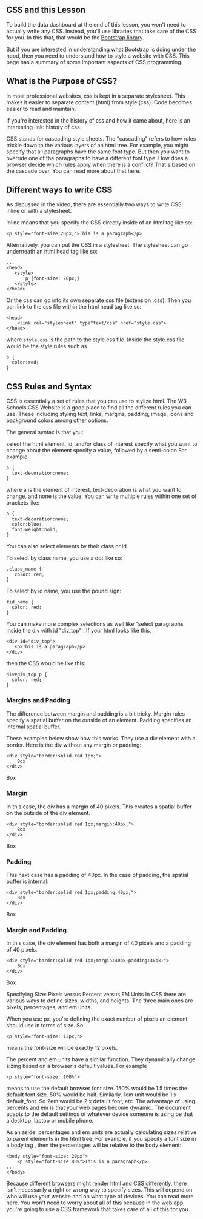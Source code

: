 ## CSS and this Lesson
To build the data dashboard at the end of this lesson, you won't need to actually write any CSS. 
Instead, you'll use libraries that take care of the CSS for you. In this that, that would be the [Bootstrap library](https://getbootstrap.com/).

But if you are interested in understanding what Bootstrap is doing under the hood, then you need to understand how to style a website with CSS. 
This page has a summary of some important aspects of CSS programming.

## What is the Purpose of CSS?
In most professional websites, css is kept in a separate stylesheet. This makes it easier to separate content (html) from style (css). 
Code becomes easier to read and maintain.

If you're interested in the history of css and how it came about, here is an interesting link: history of css.

CSS stands for cascading style sheets. The "cascading" refers to how rules trickle down to the various layers of an html tree. 
For example, you might specify that all paragraphs have the same font type. But then you want to override one of the paragraphs to have a different font type. How does a browser decide which rules apply when there is a conflict? That's based on the cascade over. You can read more about that here.

## Different ways to write CSS
As discussed in the video, there are essentially two ways to write CSS: inline or with a stylesheet.

Inline means that you specify the CSS directly inside of an html tag like so:
```
<p style="font-size:20px;">This is a paragraph</p>
```
Alternatively, you can put the CSS in a stylesheet. The stylesheet can go underneath an html head tag like so:
```
...
<head>
   <style>
       p {font-size: 20px;}
   </style>
</head>
```
Or the css can go into its own separate css file (extension .css). Then you can link to the css file within the html head tag like so:
```
<head>
    <link rel="stylesheet" type"text/css" href="style.css">
</head>
```
where ```style.css``` is the path to the style.css file. Inside the style.css file would be the style rules such as
```
p {
  color:red;
}
```
## CSS Rules and Syntax
CSS is essentially a set of rules that you can use to stylize html. 
The W3 Schools CSS Website is a good place to find all the different rules you can use. 
These including styling text, links, margins, padding, image, icons and background colors among other options.

The general syntax is that you:

select the html element, id, and/or class of interest
specify what you want to change about the element
specify a value, followed by a semi-colon
For example
```
a {
  text-decoration:none;
}
```
where a is the element of interest, text-decoration is what you want to change, and none is the value. 
You can write multiple rules within one set of brackets like:
```
a {
  text-decoration:none;
  color:blue;
  font-weight:bold;
}
```
You can also select elements by their class or id.

To select by class name, you use a dot like so:
```
.class_name {
   color: red;
}
```
To select by id name, you use the pound sign:
```
#id_name {
  color: red;
}
```
You can make more complex selections as well like "select paragraphs inside the div with id "div_top" . 
If your html looks like this,
```
<div id="div_top">
   <p>This is a paragraph</p>
</div>
```
then the CSS would be like this:
```
div#div_top p {
  color: red;
}
```
### Margins and Padding
The difference between margin and padding is a bit tricky. 
Margin rules specify a spatial buffer on the outside of an element. 
Padding specifies an internal spatial buffer.

These examples below show how this works. 
They use a div element with a border. 
Here is the div without any margin or padding:
```
<div style="border:solid red 1px;">
    Box
</div>
```
Box

### Margin
In this case, the div has a margin of 40 pixels. 
This creates a spatial buffer on the outside of the div element.
```
<div style="border:solid red 1px;margin:40px;">
    Box
</div>
```
Box

### Padding
This next case has a padding of 40px. In the case of padding, the spatial buffer is internal.
```
<div style="border:solid red 1px;padding:40px;">
    Box
</div>
```
Box

### Margin and Padding
In this case, the div element has both a margin of 40 pixels and a padding of 40 pixels.
```
<div style="border:solid red 1px;margin:40px;padding:40px;">
    Box
</div>
```
Box

Specifying Size: Pixels versus Percent versus EM Units
In CSS there are various ways to define sizes, widths, and heights. 
The three main ones are pixels, percentages, and em units.

When you use px, you're defining the exact number of pixels an element should use in terms of size. So
```
<p style="font-size: 12px;">
```
means the font-size will be exactly 12 pixels.

The percent and em units have a similar function. 
They dynamically change sizing based on a browser's default values. For example
```
<p style="font-size: 100%"> 
```
means to use the default browser font size. 
150% would be 1.5 times the default font size. 
50% would be half. Similarly, 1em unit would be 1 x default_font. 
So 2em would be 2 x default font, etc. 
The advantage of using percents and em is that your web pages become dynamic. 
The document adapts to the default settings of whatever device someone is using be that a desktop, laptop or mobile phone.

As an aside, percentages and em units are actually calculating sizes relative to parent elements in the html tree. For example, if you specify a font size in a body tag , then the percentages will be relative to the body element:
```
<body style="font-size: 20px">
    <p style="font-size:80%">This is a paragraph</p>
...
</body>
```
Because different browsers might render html and CSS differently, there isn't necessarily a right or wrong way to specify sizes. 
This will depend on who will use your website and on what type of devices. You can read more here. 
You won't need to worry about all of this because in the web app, you're going to use a CSS framework that takes care of all of this for you.
